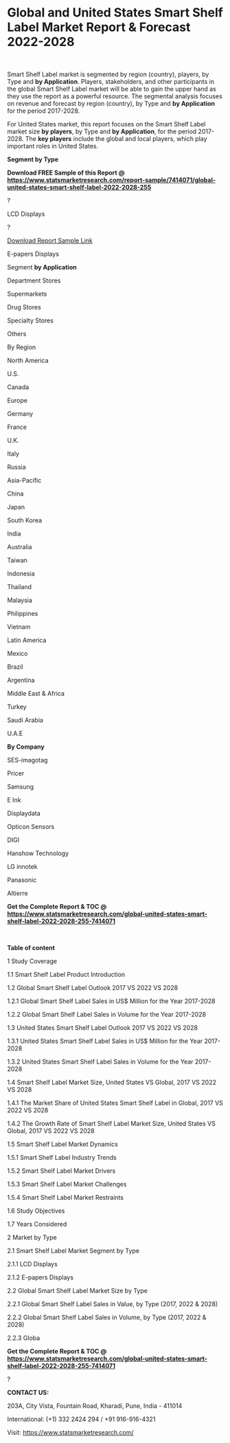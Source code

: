 <h1>Global and United States Smart Shelf Label Market Report & Forecast 2022-2028</h1><br/><p>Smart Shelf Label market is segmented by region (country), players, by Type and <strong>by Application</strong>. Players, stakeholders, and other participants in the global Smart Shelf Label market will be able to gain the upper hand as they use the report as a powerful resource. The segmental analysis focuses on revenue and forecast by region (country), by Type and <strong>by Application</strong> for the period 2017-2028.</p>
 
 
 
 <p>For United States market, this report focuses on the Smart Shelf Label market size <strong>by players</strong>, by Type and <strong>by Application</strong>, for the period 2017-2028. The <strong>key players</strong> include the global and local players, which play important roles in United States.</p>
 
 
 
 <p><strong>Segment by Type</strong></p>
 
 
 
 <div><b>Download FREE Sample of this Report @ <a href="https://www.statsmarketresearch.com/download-free-sample/7414071/global-united-states-smart-shelf-label-2022-2028-255">https://www.statsmarketresearch.com/report-sample/7414071/global-united-states-smart-shelf-label-2022-2028-255</a></b></div>
 
 
 
 <p>? </p>
 
 
 
 <p>LCD Displays</p>
 
 
 
 <p>? </p>
 
 
 
 <p><a href="https://www.statsmarketresearch.com/download-free-sample/7414071/global-united-states-smart-shelf-label-2022-2028-255">Download Report Sample Link</a></p>
 
 
 
 <p>E-papers Displays</p>
 
 
 
 <p>Segment <strong>by Application</strong></p>
 
 
 
 <p>Department Stores</p>
 
 
 
 <p>Supermarkets</p>
 
 
 
 <p>Drug Stores</p>
 
 
 
 <p>Specialty Stores</p>
 
 
 
 <p>Others</p>
 
 
 
 <p>By Region</p>
 
 
 
 <p>North America</p>
 
 
 
 <p>U.S.</p>
 
 
 
 <p>Canada</p>
 
 
 
 <p>Europe</p>
 
 
 
 <p>Germany</p>
 
 
 
 <p>France</p>
 
 
 
 <p>U.K.</p>
 
 
 
 <p>Italy</p>
 
 
 
 <p>Russia</p>
 
 
 
 <p>Asia-Pacific</p>
 
 
 
 <p>China</p>
 
 
 
 <p>Japan</p>
 
 
 
 <p>South Korea</p>
 
 
 
 <p>India</p>
 
 
 
 <p>Australia</p>
 
 
 
 <p>Taiwan</p>
 
 
 
 <p>Indonesia</p>
 
 
 
 <p>Thailand</p>
 
 
 
 <p>Malaysia</p>
 
 
 
 <p>Philippines</p>
 
 
 
 <p>Vietnam</p>
 
 
 
 <p>Latin America</p>
 
 
 
 <p>Mexico</p>
 
 
 
 <p>Brazil</p>
 
 
 
 <p>Argentina</p>
 
 
 
 <p>Middle East & Africa</p>
 
 
 
 <p>Turkey</p>
 
 
 
 <p>Saudi Arabia</p>
 
 
 
 <p>U.A.E</p>
 
 
 
 <p><strong>By Company</strong></p>
 
 
 
 <p>SES-imagotag</p>
 
 
 
 <p>Pricer</p>
 
 
 
 <p>Samsung</p>
 
 
 
 <p>E Ink</p>
 
 
 
 <p>Displaydata</p>
 
 
 
 <p>Opticon Sensors</p>
 
 
 
 <p>DIGI</p>
 
 
 
 <p>Hanshow Technology</p>
 
 
 
 <p>LG innotek</p>
 
 
 
 <p>Panasonic</p>
 
 
 
 <p>Altierre</p>
 
 
 
 <div><b>Get the Complete Report & TOC @ <a href="https://www.statsmarketresearch.com/global-united-states-smart-shelf-label-2022-2028-255-7414071">https://www.statsmarketresearch.com/global-united-states-smart-shelf-label-2022-2028-255-7414071</a></b></div>
 
 
 
 <p><br />
 
 <b>Table of content</b></p>
 
 
 
 <p>1 Study Coverage<br />
 
 1.1 Smart Shelf Label Product Introduction<br />
 
 1.2 Global Smart Shelf Label Outlook 2017 VS 2022 VS 2028<br />
 
 1.2.1 Global Smart Shelf Label Sales in US$ Million for the Year 2017-2028<br />
 
 1.2.2 Global Smart Shelf Label Sales in Volume for the Year 2017-2028<br />
 
 1.3 United States Smart Shelf Label Outlook 2017 VS 2022 VS 2028<br />
 
 1.3.1 United States Smart Shelf Label Sales in US$ Million for the Year 2017-2028<br />
 
 1.3.2 United States Smart Shelf Label Sales in Volume for the Year 2017-2028<br />
 
 1.4 Smart Shelf Label Market Size, United States VS Global, 2017 VS 2022 VS 2028<br />
 
 1.4.1 The Market Share of United States Smart Shelf Label in Global, 2017 VS 2022 VS 2028<br />
 
 1.4.2 The Growth Rate of Smart Shelf Label Market Size, United States VS Global, 2017 VS 2022 VS 2028<br />
 
 1.5 Smart Shelf Label Market Dynamics<br />
 
 1.5.1 Smart Shelf Label Industry Trends<br />
 
 1.5.2 Smart Shelf Label Market Drivers<br />
 
 1.5.3 Smart Shelf Label Market Challenges<br />
 
 1.5.4 Smart Shelf Label Market Restraints<br />
 
 1.6 Study Objectives<br />
 
 1.7 Years Considered<br />
 
 2 Market by Type<br />
 
 2.1 Smart Shelf Label Market Segment by Type<br />
 
 2.1.1 LCD Displays<br />
 
 2.1.2 E-papers Displays<br />
 
 2.2 Global Smart Shelf Label Market Size by Type<br />
 
 2.2.1 Global Smart Shelf Label Sales in Value, by Type (2017, 2022 & 2028)<br />
 
 2.2.2 Global Smart Shelf Label Sales in Volume, by Type (2017, 2022 & 2028)<br />
 
 2.2.3 Globa</p>
 
 
 
 <div><b>Get the Complete Report & TOC @ <a href="https://www.statsmarketresearch.com/global-united-states-smart-shelf-label-2022-2028-255-7414071">https://www.statsmarketresearch.com/global-united-states-smart-shelf-label-2022-2028-255-7414071</a></b></div>
 
 
 
 <p>? </p>
 
 
 
 <p><b>CONTACT US:</b><br />
 
 203A, City Vista, Fountain Road, Kharadi, Pune, India - 411014<br />
 
 International: (+1) 332 2424 294 / +91 916-916-4321<br />
 
 Visit: <a href="https://www.statsmarketresearch.com/">https://www.statsmarketresearch.com/</a></p>